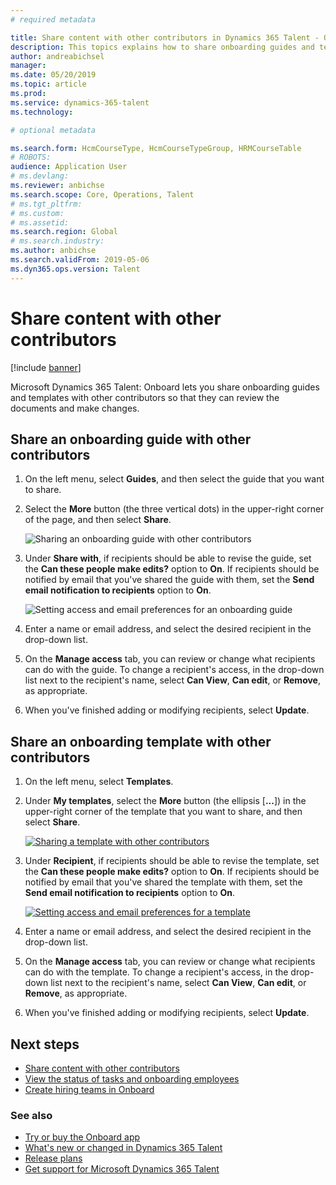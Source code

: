 ```yaml
---
# required metadata

title: Share content with other contributors in Dynamics 365 Talent - Onboard
description: This topics explains how to share onboarding guides and templates with other contributors in the Microsoft Dynamics 365 Talent - Onboard app.
author: andreabichsel
manager:
ms.date: 05/20/2019
ms.topic: article
ms.prod:
ms.service: dynamics-365-talent
ms.technology:

# optional metadata

ms.search.form: HcmCourseType, HcmCourseTypeGroup, HRMCourseTable
# ROBOTS:
audience: Application User
# ms.devlang:
ms.reviewer: anbichse
ms.search.scope: Core, Operations, Talent
# ms.tgt_pltfrm:
# ms.custom:
# ms.assetid:
ms.search.region: Global
# ms.search.industry:
ms.author: anbichse
ms.search.validFrom: 2019-05-06
ms.dyn365.ops.version: Talent
---
```


# Share content with other contributors

[!include [banner](includes/banner.md)]

Microsoft Dynamics 365 Talent: Onboard lets you share onboarding guides and templates with other contributors so that they can review the documents and make changes.

## Share an onboarding guide with other contributors

1. On the left menu, select **Guides**, and then select the guide that you want to share.
2. Select the **More** button (the three vertical dots) in the upper-right corner of the page, and then select **Share**.

    ![[Sharing an onboarding guide with other contributors](./media/onboard-share-guide.png)](./media/onboard-share-guide.png)

3. Under **Share with**, if recipients should be able to revise the guide, set the **Can these people make edits?** option to **On**. If recipients should be notified by email that you've shared the guide with them, set the **Send email notification to recipients** option to **On**.

    ![[Setting access and email preferences for an onboarding guide](./media/onboard-share-guide-with-contributors.png)](./media/onboard-share-guide-with-contributors.png)

4. Enter a name or email address, and select the desired recipient in the drop-down list.
5. On the **Manage access** tab, you can review or change what recipients can do with the guide. To change a recipient's access, in the drop-down list next to the recipient's name, select **Can View**, **Can edit**, or **Remove**, as appropriate.
6. When you've finished adding or modifying recipients, select **Update**.

## Share an onboarding template with other contributors

1. On the left menu, select **Templates**.
2. Under **My templates**, select the **More** button (the ellipsis \[**...**\]) in the upper-right corner of the template that you want to share, and then select **Share**.

    [![Sharing a template with other contributors](./media/onboard-share-template.png)](./media/onboard-share-template.png)

3. Under **Recipient**, if recipients should be able to revise the template, set the **Can these people make edits?** option to **On**. If recipients should be notified by email that you've shared the template with them, set the **Send email notification to recipients** option to **On**.

    [![Setting access and email preferences for a template](./media/onboard-share-template-access-and-email.png)](./media/onboard-share-template-access-and-email.png)

4. Enter a name or email address, and select the desired recipient in the drop-down list.
5. On the **Manage access** tab, you can review or change what recipients can do with the template. To change a recipient's access, in the drop-down list next to the recipient's name, select **Can View**, **Can edit**, or **Remove**, as appropriate.
6. When you've finished adding or modifying recipients, select **Update**.

## Next steps

- [Share content with other contributors](./onboard-share-template.md)
- [View the status of tasks and onboarding employees](./onboard-view-status.md)
- [Create hiring teams in Onboard](./onboard-create-team.md)

### See also

- [Try or buy the Onboard app](https://dynamics.microsoft.com/talent/onboard/)
- [What's new or changed in Dynamics 365 Talent](./whats-new.md)
- [Release plans](https://docs.microsoft.com/business-applications-release-notes/index)
- [Get support for Microsoft Dynamics 365 Talent](./talent-support.md)
